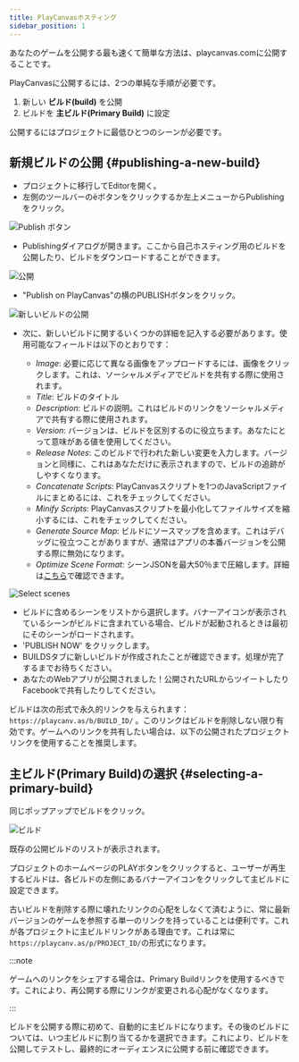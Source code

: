 ```yaml
---
title: PlayCanvasホスティング
sidebar_position: 1
---
```


あなたのゲームを公開する最も速くて簡単な方法は、playcanvas.comに公開することです。

PlayCanvasに公開するには、2つの単純な手順が必要です。

1. 新しい **ビルド(build)** を公開
2. ビルドを **主ビルド(Primary Build)** に設定

公開するにはプロジェクトに最低ひとつのシーンが必要です。

## 新規ビルドの公開 {#publishing-a-new-build}

* プロジェクトに移行してEditorを開く。
* 左側のツールバーの<span class="pc-icon">&#57911;</span>ボタンをクリックするか左上メニューからPublishingをクリック。

![Publish ボタン][1]

* Publishingダイアログが開きます。ここから自己ホスティング用のビルドを公開したり、ビルドをダウンロードすることができます。

![公開][2]

* "Publish on PlayCanvas"の横のPUBLISHボタンをクリック。

![新しいビルドの公開][3]

* 次に、新しいビルドに関するいくつかの詳細を記入する必要があります。使用可能なフィールドは以下のとおりです：

  * *Image*: 必要に応じて異なる画像をアップロードするには、画像をクリックします。これは、ソーシャルメディアでビルドを共有する際に使用されます。
  * *Title*: ビルドのタイトル
  * *Description*: ビルドの説明。これはビルドのリンクをソーシャルメディアで共有する際に使用されます。
  * *Version*: バージョンは、ビルドを区別するのに役立ちます。あなたにとって意味がある値を使用してください。
  * *Release Notes*: このビルドで行われた新しい変更を入力します。バージョンと同様に、これはあなただけに表示されますので、ビルドの追跡がしやすくなります。
  * *Concatenate Scripts*: PlayCanvasスクリプトを1つのJavaScriptファイルにまとめるには、これをチェックしてください。
  * *Minify Scripts*: PlayCanvasスクリプトを最小化してファイルサイズを縮小するには、これをチェックしてください。
  * *Generate Source Map*: ビルドにソースマップを含めます。これはデバッグに役立つことがありますが、通常はアプリの本番バージョンを公開する際に無効になります。
  * *Optimize Scene Format*: シーンJSONを最大50％まで圧縮します。詳細は[こちら][6]で確認できます。

![Select scenes][4]

* ビルドに含めるシーンをリストから選択します。バナーアイコンが表示されているシーンがビルドに含まれている場合、ビルドが起動されるときは最初にそのシーンがロードされます。
* 'PUBLISH NOW' をクリックします。
* BUILDSタブに新しいビルドが作成されたことが確認できます。処理が完了するまでお待ちください。
* あなたのWebアプリが公開されました！公開されたURLからツイートしたりFacebookで共有したりしてください。

ビルドは次の形式で永久的リンクを与えられます： `https://playcanv.as/b/BUILD_ID/` 。このリンクはビルドを削除しない限り有効です。ゲームへのリンクを共有したい場合は、以下の公開されたプロジェクトリンクを使用することを推奨します。

## 主ビルド(Primary Build)の選択 {#selecting-a-primary-build}

同じポップアップでビルドをクリック。

![ビルド][5]

既存の公開ビルドのリストが表示されます。

プロジェクトのホームページのPLAYボタンをクリックすると、ユーザーが再生するビルドは、各ビルドの左側にあるバナーアイコンをクリックして主ビルドに設定できます。

古いビルドを削除する際に壊れたリンクの心配をしなくて済むように、常に最新バージョンのゲームを参照する単一のリンクを持っていることは便利です。これが各プロジェクトに主ビルドリンクがある理由です。これは常に`https://playcanv.as/p/PROJECT_ID/`の形式になります。

:::note

ゲームへのリンクをシェアする場合は、Primary Buildリンクを使用するべきです。これにより、再公開する際にリンクが変更される心配がなくなります。

:::

ビルドを公開する際に初めて、自動的に主ビルドになります。その後のビルドについては、いつ主ビルドに割り当てるかを選択できます。これにより、ビルドを公開してテストし、最終的にオーディエンスに公開する前に確認できます。

[1]: /images/user-manual/publishing/toolbar-publish.png
[2]: /images/user-manual/publishing/dialog-publish.png
[3]: /images/user-manual/publishing/dialog-publish-build.png
[4]: /images/user-manual/publishing/dialog-publish-build-scenes.png
[5]: /images/user-manual/publishing/dialog-builds.png
[6]: /user-manual/optimization/optimizing-scene-format
